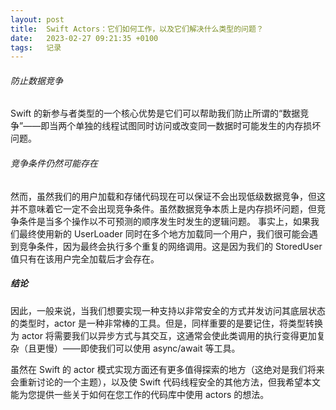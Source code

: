 ```yaml
---
layout: post
title:  Swift Actors：它们如何工作，以及它们解决什么类型的问题？
date:   2023-02-27 09:21:35 +0100
tags:   记录
---
```


###### 防止数据竞争

Swift 的新参与者类型的一个核心优势是它们可以帮助我们防止所谓的“数据竞争”——即当两个单独的线程试图同时访问或改变同一数据时可能发生的内存损坏问题。

###### 竞争条件仍然可能存在

然而，虽然我们的用户加载和存储代码现在可以保证不会出现低级数据竞争，但这并不意味着它一定不会出现竞争条件。虽然数据竞争本质上是内存损坏问题，但竞争条件是当多个操作以不可预测的顺序发生时发生的逻辑问题。
事实上，如果我们最终使用新的 UserLoader 同时在多个地方加载同一个用户，我们很可能会遇到竞争条件，因为最终会执行多个重复的网络调用。这是因为我们的 StoredUser 值只有在该用户完全加载后才会存在。

##### 结论

因此，一般来说，当我们想要实现一种支持以非常安全的方式并发访问其底层状态的类型时，actor 是一种非常棒的工具。但是，同样重要的是要记住，将类型转换为 actor 将需要我们以异步方式与其交互，这通常会使此类调用的执行变得更加复杂（且更慢）——即使我们可以使用 async/await 等工具。

虽然在 Swift 的 actor 模式实现方面还有更多值得探索的地方（这绝对是我们将来会重新讨论的一个主题），以及使 Swift 代码线程安全的其他方法，但我希望本文能为您提供一些关于如何在您工作的代码库中使用 actors 的想法。